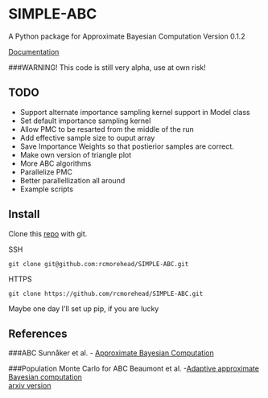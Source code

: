SIMPLE-ABC
======

A Python package for Approximate Bayesian Computation
Version 0.1.2

[Documentation](http://rcmorehead.github.io/SIMPLE-ABC/DOCS/_build/html/index.html)

###WARNING! 
This code is still very alpha, use at own risk! 

TODO
----


* Support alternate importance sampling kernel support in Model class
* Set default importance sampling kernel
* Allow PMC to be resarted from the middle of the run
* Add effective sample size to ouput array
* Save Importance Weights so that postierior samples are correct.
* Make own version of triangle plot
* More ABC algorithms 
* Parallelize PMC  
* Better parallellization all around 
* Example scripts


Install
-------
Clone this [repo](http://rcmorehead.github.io/SIMPLE-ABC/) with git.

SSH

`git clone git@github.com:rcmorehead/SIMPLE-ABC.git`

HTTPS 

`git clone https://github.com/rcmorehead/SIMPLE-ABC.git`

Maybe one day I'll set up pip, if you are lucky

References
----------

###ABC
Sunnåker et al. - [Approximate Bayesian Computation](http://www.ncbi.nlm.nih.gov/pmc/articles/PMC3547661/)


###Population Monte Carlo for ABC
Beaumont et al. -[Adaptive approximate Bayesian computation](http://biomet.oxfordjournals.org/content/96/4/983.abstract)  
[arxiv version](http://arxiv.org/abs/0805.2256)